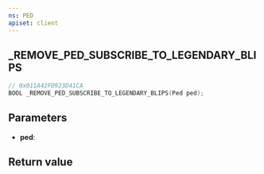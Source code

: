```yaml
---
ns: PED
apiset: client
---
```

## _REMOVE_PED_SUBSCRIBE_TO_LEGENDARY_BLIPS

```c
// 0x011A42FD923D41CA
BOOL _REMOVE_PED_SUBSCRIBE_TO_LEGENDARY_BLIPS(Ped ped);
```


## Parameters
* **ped**:

## Return value